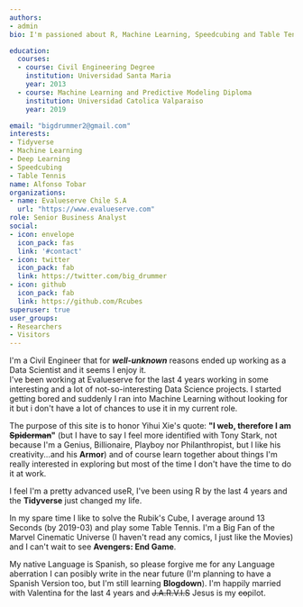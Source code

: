 ```yaml
---
authors:
- admin
bio: I'm passioned about R, Machine Learning, Speedcubing and Table Tennis.

education:
  courses:
  - course: Civil Engineering Degree
    institution: Universidad Santa Maria
    year: 2013
  - course: Machine Learning and Predictive Modeling Diploma
    institution: Universidad Catolica Valparaiso
    year: 2019

email: "bigdrummer2@gmail.com"
interests:
- Tidyverse
- Machine Learning
- Deep Learning
- Speedcubing
- Table Tennis
name: Alfonso Tobar
organizations:
- name: Evalueserve Chile S.A
  url: "https://www.evalueserve.com"
role: Senior Business Analyst
social:
- icon: envelope
  icon_pack: fas
  link: '#contact'
- icon: twitter
  icon_pack: fab
  link: https://twitter.com/big_drummer
- icon: github
  icon_pack: fab
  link: https://github.com/Rcubes
superuser: true
user_groups:
- Researchers
- Visitors
---
```


I'm a Civil Engineer that for **_well-unknown_**  reasons ended up working as a Data Scientist and it seems I enjoy it.  
I've been working at Evalueserve for the last 4 years working in some interesting and a lot of not-so-interesting Data Science projects. I started getting bored and suddenly I ran into Machine Learning without looking for it but i don't have a lot of chances to use it in my current role. 

The purpose of this site is to honor Yihui Xie's quote: **__"I web, therefore I am ~~Spiderman~~"__** (but I have to say I feel more identified with Tony Stark, not because I'm a Genius, Billionaire, Playboy nor Philanthropist, but I like his creativity...and his **Armor**)  and of course learn together about things I'm really interested in exploring but most of the time I don't have the time to do it at work.

I feel I'm a pretty advanced useR, I've been using R by the last 4 years and the **Tidyverse** just changed my life.

In my spare time I like to solve the Rubik's Cube, I average around 13 Seconds (by 2019-03) and play some Table Tennis. I'm a Big Fan of the Marvel Cinematic Universe (I haven't read any comics, I just like the Movies) and I can't wait to see **Avengers: End Game**.

My native Language is Spanish, so please forgive me for any Language aberration I can posibly write in the near future (I'm planning to have a Spanish Version too, but I'm still learning **Blogdown**). I'm happily married with Valentina for the last 4 years and ~~J.A.R.V.I.S~~ Jesus is my ~~co~~pilot.



